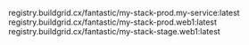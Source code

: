 <!-- usedin: [ _includes/_inlines/Buildgrid/Skycap/buildgrid-settings/buildgrid-settings_account-settings-.md] -->

registry.buildgrid.cx/fantastic/my-stack-prod.my-service:latest
registry.buildgrid.cx/fantastic/my-stack-prod.web1:latest
registry.buildgrid.cx/fantastic/my-stack-stage.web1:latest
```
